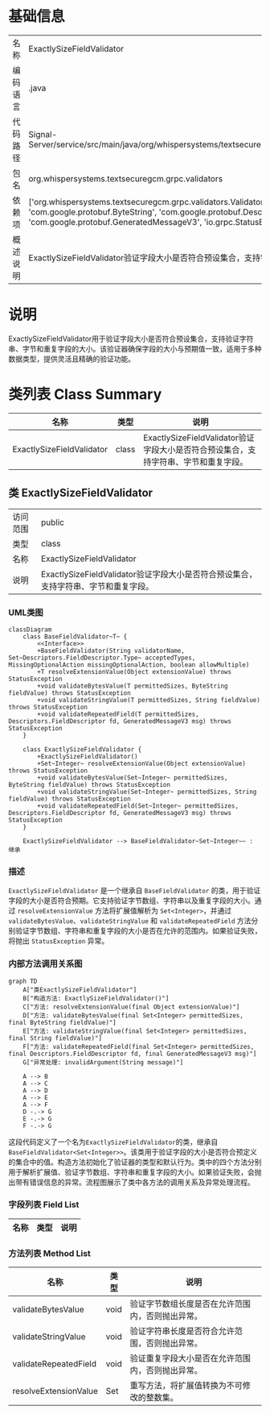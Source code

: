 # 基础信息

|      |      |
|------|------|
| 名称 | ExactlySizeFieldValidator |
| 编码语言 | .java |
| 代码路径 | Signal-Server/service/src/main/java/org/whispersystems/textsecuregcm/grpc/validators/ExactlySizeFieldValidator.java |
| 包名 | org.whispersystems.textsecuregcm.grpc.validators |
| 依赖项 | ['org.whispersystems.textsecuregcm.grpc.validators.ValidatorUtils.invalidArgument', 'com.google.protobuf.ByteString', 'com.google.protobuf.Descriptors', 'com.google.protobuf.GeneratedMessageV3', 'io.grpc.StatusException', 'java.util.List', 'java.util.Set'] |
| 概述说明 | ExactlySizeFieldValidator验证字段大小是否符合预设集合，支持字符串、字节和重复字段。 |

# 说明

ExactlySizeFieldValidator用于验证字段大小是否符合预设集合，支持验证字符串、字节和重复字段的大小。该验证器确保字段的大小与预期值一致，适用于多种数据类型，提供灵活且精确的验证功能。

# 类列表 Class Summary

| 名称   | 类型  | 说明 |
|-------|------|-------------|
| ExactlySizeFieldValidator | class | ExactlySizeFieldValidator验证字段大小是否符合预设集合，支持字符串、字节和重复字段。 |



## 类 ExactlySizeFieldValidator

|      |      |
|------|------|
| 访问范围 | public |
| 类型 | class |
| 名称 | ExactlySizeFieldValidator |
| 说明 | ExactlySizeFieldValidator验证字段大小是否符合预设集合，支持字符串、字节和重复字段。 |


### UML类图

```mermaid
classDiagram
    class BaseFieldValidator~T~ {
        <<Interface>>
        +BaseFieldValidator(String validatorName, Set~Descriptors.FieldDescriptor.Type~ acceptedTypes, MissingOptionalAction missingOptionalAction, boolean allowMultiple)
        +T resolveExtensionValue(Object extensionValue) throws StatusException
        +void validateBytesValue(T permittedSizes, ByteString fieldValue) throws StatusException
        +void validateStringValue(T permittedSizes, String fieldValue) throws StatusException
        +void validateRepeatedField(T permittedSizes, Descriptors.FieldDescriptor fd, GeneratedMessageV3 msg) throws StatusException
    }

    class ExactlySizeFieldValidator {
        +ExactlySizeFieldValidator()
        +Set~Integer~ resolveExtensionValue(Object extensionValue) throws StatusException
        +void validateBytesValue(Set~Integer~ permittedSizes, ByteString fieldValue) throws StatusException
        +void validateStringValue(Set~Integer~ permittedSizes, String fieldValue) throws StatusException
        +void validateRepeatedField(Set~Integer~ permittedSizes, Descriptors.FieldDescriptor fd, GeneratedMessageV3 msg) throws StatusException
    }

    ExactlySizeFieldValidator --> BaseFieldValidator~Set~Integer~~ : 继承
```

### 描述
`ExactlySizeFieldValidator` 是一个继承自 `BaseFieldValidator` 的类，用于验证字段的大小是否符合预期。它支持验证字节数组、字符串以及重复字段的大小。通过 `resolveExtensionValue` 方法将扩展值解析为 `Set<Integer>`，并通过 `validateBytesValue`、`validateStringValue` 和 `validateRepeatedField` 方法分别验证字节数组、字符串和重复字段的大小是否在允许的范围内。如果验证失败，将抛出 `StatusException` 异常。


### 内部方法调用关系图

```mermaid
graph TD
    A["类ExactlySizeFieldValidator"]
    B["构造方法: ExactlySizeFieldValidator()"]
    C["方法: resolveExtensionValue(final Object extensionValue)"]
    D["方法: validateBytesValue(final Set<Integer> permittedSizes, final ByteString fieldValue)"]
    E["方法: validateStringValue(final Set<Integer> permittedSizes, final String fieldValue)"]
    F["方法: validateRepeatedField(final Set<Integer> permittedSizes, final Descriptors.FieldDescriptor fd, final GeneratedMessageV3 msg)"]
    G["异常处理: invalidArgument(String message)"]

    A --> B
    A --> C
    A --> D
    A --> E
    A --> F
    D -.-> G
    E -.-> G
    F -.-> G
```

这段代码定义了一个名为`ExactlySizeFieldValidator`的类，继承自`BaseFieldValidator<Set<Integer>>`。该类用于验证字段的大小是否符合预定义的集合中的值。构造方法初始化了验证器的类型和默认行为。类中的四个方法分别用于解析扩展值、验证字节数组、字符串和重复字段的大小。如果验证失败，会抛出带有错误信息的异常。流程图展示了类中各方法的调用关系及异常处理流程。

### 字段列表 Field List

| 名称  | 类型  | 说明 |
|-------|-------|------|

### 方法列表 Method List

| 名称  | 类型  | 说明 |
|-------|-------|------|
| validateBytesValue | void | 验证字节数组长度是否在允许范围内，否则抛出异常。 |
| validateStringValue | void | 验证字符串长度是否符合允许范围，否则抛出异常。 |
| validateRepeatedField | void | 验证重复字段大小是否在允许范围内，否则抛出异常。 |
| resolveExtensionValue | Set<Integer> | 重写方法，将扩展值转换为不可修改的整数集。 |




